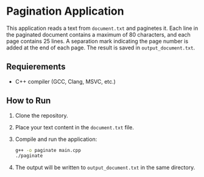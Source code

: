 # Pagination Application
This application reads a text from `document.txt` and paginetes it. Each line in the paginated document contains a maximum of 80 characters, and each page contains 25 lines. A separation mark indicating the page number is added at the end of each page. The result is saved in `output_document.txt`.

## Requierements
- C++ compiler (GCC, Clang, MSVC, etc.)

## How to Run
1. Clone the repository.
2. Place your text content in the `document.txt` file.
3. Compile and run the application:

    ```sh
    g++ -o paginate main.cpp
    ./paginate
    ```
4. The output will be written to `output_document.txt` in the same directory.